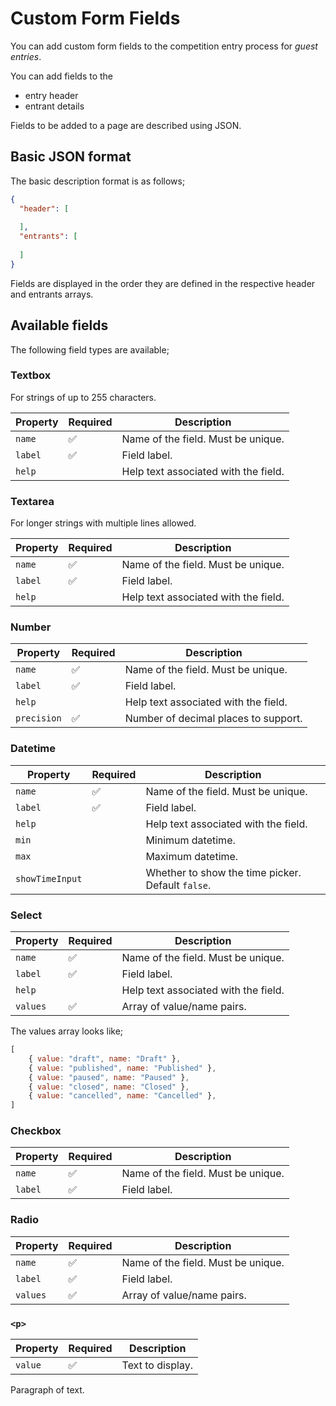 # Custom Form Fields

You can add custom form fields to the competition entry process for *guest entries*.

You can add fields to the
* entry header
* entrant details

Fields to be added to a page are described using JSON.

## Basic JSON format

The basic description format is as follows;

```json
{
  "header": [
    
  ],
  "entrants": [
    
  ]
}
```

Fields are displayed in the order they are defined in the respective header and entrants arrays.

## Available fields

The following field types are available;

### Textbox

For strings of up to 255 characters.

| Property | Required | Description                          |
|----------|---------|--------------------------------------|
| `name`   |✅| Name of the field. Must be unique.   |
| `label`  |✅| Field label.                         |
| `help`   || Help text associated with the field. |

### Textarea

For longer strings with multiple lines allowed.

| Property | Required | Description                          |
|----------|---------|--------------------------------------|
| `name`   |✅| Name of the field. Must be unique.   |
| `label`  |✅| Field label.                         |
| `help`   || Help text associated with the field. |

### Number

| Property    | Required | Description                          |
|-------------|---------|--------------------------------------|
| `name`      |✅| Name of the field. Must be unique.   |
| `label`     |✅| Field label.                         |
| `help`      || Help text associated with the field. |
| `precision` |✅| Number of decimal places to support. |

### Datetime

| Property | Required | Description                                       |
|------|------|---------------------------------------------------|
| `name` |✅| Name of the field. Must be unique.                |
| `label` |✅| Field label.                                      |
| `help` || Help text associated with the field.              |
| `min` || Minimum datetime.                                 |
| `max` || Maximum datetime.                                 |
| `showTimeInput`   || Whether to show the time picker. Default `false`. |

### Select

| Property | Required | Description                          |
|----------|----------|--------------------------------------|
| `name`   | ✅        | Name of the field. Must be unique.   |
| `label`  | ✅        | Field label.                         |
| `help`   |          | Help text associated with the field. |
| `values` | ✅        | Array of value/name pairs.           |

The values array looks like;

```js
[
    { value: "draft", name: "Draft" },
    { value: "published", name: "Published" },
    { value: "paused", name: "Paused" },
    { value: "closed", name: "Closed" },
    { value: "cancelled", name: "Cancelled" },
]
```

### Checkbox

| Property | Required | Description                          |
|----------|----------|--------------------------------------|
| `name`   | ✅        | Name of the field. Must be unique.   |
| `label`  | ✅        | Field label.                         |

### Radio

| Property | Required | Description                          |
|----------|----------|--------------------------------------|
| `name`   | ✅        | Name of the field. Must be unique.   |
| `label`  | ✅        | Field label.                         |
| `values` | ✅        | Array of value/name pairs.           |

### `<p>`

| Property | Required | Description      |
|----------|----------|------------------|
| `value`  | ✅        | Text to display. |

Paragraph of text.